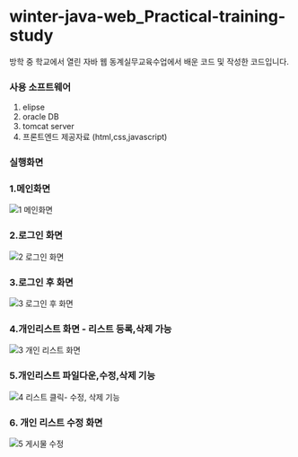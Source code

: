 # winter-java-web_Practical-training-study
방학 중 학교에서 열린 자바 웹 동계실무교육수업에서 배운 코드 및 작성한 코드입니다.


### 사용 소프트웨어 ###
1. elipse
2. oracle DB
3. tomcat server
4. 프론트엔드 제공자료 (html,css,javascript)

### 실행화면 ###

### 1.메인화면 ###

![1 메인화면](https://user-images.githubusercontent.com/52352476/105633000-88057b80-5e99-11eb-9b72-3400d0d56bf9.PNG)

### 2.로그인 화면 ###

![2 로그인 화면](https://user-images.githubusercontent.com/52352476/105633019-a0759600-5e99-11eb-93b3-2ec4f1b48b9d.PNG)

### 3.로그인 후 화면 ###

![3 로그인 후 화면](https://user-images.githubusercontent.com/52352476/105633028-a9666780-5e99-11eb-9957-e476fb9fc36b.PNG)

### 4.개인리스트 화면 - 리스트 등록,삭제 가능 ###


![3  개인 리스트 화면](https://user-images.githubusercontent.com/52352476/105633048-b71bed00-5e99-11eb-8f22-10172d70e67d.PNG)

### 5.개인리스트 파일다운,수정,삭제 기능 ###

![4  리스트 클릭- 수정, 삭제 기능](https://user-images.githubusercontent.com/52352476/105633089-f4807a80-5e99-11eb-8d29-3eccb1b34e85.PNG)

### 6. 개인 리스트 수정 화면 ###
![5  게시물 수정](https://user-images.githubusercontent.com/52352476/105633099-fba78880-5e99-11eb-9e96-fe17cb43070e.PNG)
